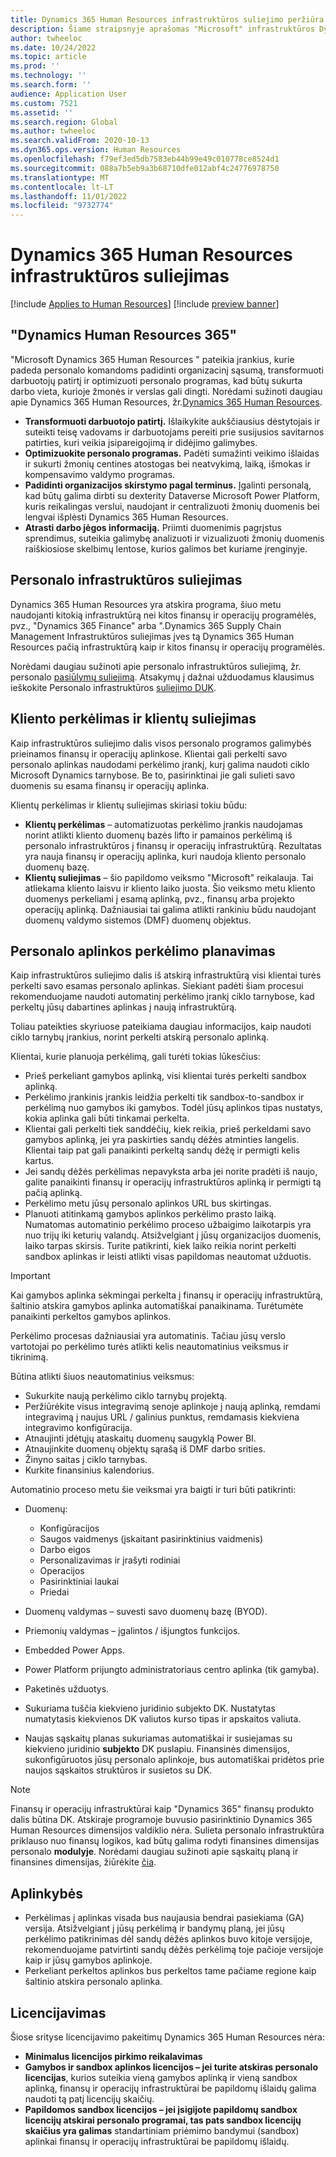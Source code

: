 ```yaml
---
title: Dynamics 365 Human Resources infrastruktūros suliejimo peržiūra
description: Šiame straipsnyje aprašomas "Microsoft" infrastruktūros Dynamics 365 Human Resources suliejimas.
author: twheeloc
ms.date: 10/24/2022
ms.topic: article
ms.prod: ''
ms.technology: ''
ms.search.form: ''
audience: Application User
ms.custom: 7521
ms.assetid: ''
ms.search.region: Global
ms.author: twheeloc
ms.search.validFrom: 2020-10-13
ms.dyn365.ops.version: Human Resources
ms.openlocfilehash: f79ef3ed5db7583eb44b99e49c010778ce8524d1
ms.sourcegitcommit: 088a7b5eb9a3b68710dfe012abf4c24776978750
ms.translationtype: MT
ms.contentlocale: lt-LT
ms.lasthandoff: 11/01/2022
ms.locfileid: "9732774"
---
```

# <a name="dynamics-365-human-resources-infrastructure-merge"></a>Dynamics 365 Human Resources infrastruktūros suliejimas 

[!include [Applies to Human Resources](../includes/applies-to-hr.md)]
[!include [preview banner](../includes/preview-banner.md)]

## <a name="dynamics-human-resources-365"></a>"Dynamics Human Resources 365"

"Microsoft Dynamics 365 Human Resources " pateikia įrankius, kurie padeda personalo komandoms padidinti organizacinį sąsumą, transformuoti darbuotojų patirtį ir optimizuoti personalo programas, kad būtų sukurta darbo vieta, kurioje žmonės ir verslas gali dingti. Norėdami sužinoti daugiau apie Dynamics 365 Human Resources, žr.[Dynamics 365 Human Resources](https://dynamics.microsoft.com/human-resources/overview/).

- **Transformuoti darbuotojo patirtį.** Išlaikykite aukščiausius dėstytojais ir suteikti teisę vadovams ir darbuotojams pereiti prie susijusios savitarnos patirties, kuri veikia įsipareigojimą ir didėjimo galimybes.
- **Optimizuokite personalo programas.** Padėti sumažinti veikimo išlaidas ir sukurti žmonių centines atostogas bei neatvykimą, laiką, išmokas ir kompensavimo valdymo programas.
- **Padidinti organizacijos skirstymo pagal terminus.** Įgalinti personalą, kad būtų galima dirbti su dexterity Dataverse Microsoft Power Platform, kuris reikalingas verslui, naudojant ir centralizuoti žmonių duomenis bei lengvai išplėsti Dynamics 365 Human Resources.
- **Atrasti darbo jėgos informaciją.** Priimti duomenimis pagrįstus sprendimus, suteikia galimybę analizuoti ir vizualizuoti žmonių duomenis raiškiosiose skelbimų lentose, kurios galimos bet kuriame įrenginyje.

## <a name="human-resources-infrastructure-merge"></a>Personalo infrastruktūros suliejimas

Dynamics 365 Human Resources yra atskira programa, šiuo metu naudojanti kitokią infrastruktūrą nei kitos finansų ir operacijų programėlės, pvz., "Dynamics 365 Finance" arba ".Dynamics 365 Supply Chain Management Infrastruktūros suliejimas įves tą Dynamics 365 Human Resources pačią infrastruktūrą kaip ir kitos finansų ir operacijų programėlės.

Norėdami daugiau sužinoti apie personalo infrastruktūros suliejimą, žr. personalo [pasiūlymų suliejimą](https://cloudblogs.microsoft.com/dynamics365/it/2021/09/15/merging-of-hr-offerings-brings-capabilities-together-for-customers/). Atsakymų į dažnai užduodamus klausimus ieškokite Personalo infrastruktūros [suliejimo DUK](./hr-infrastructure-merge-faq.md).

## <a name="customer-migration-vs-customer-merge"></a>Kliento perkėlimas ir klientų suliejimas

Kaip infrastruktūros suliejimo dalis visos personalo programos galimybės prieinamos finansų ir operacijų aplinkose. Klientai gali perkelti savo personalo aplinkas naudodami perkėlimo įrankį, kurį galima naudoti ciklo Microsoft Dynamics tarnybose. Be to, pasirinktinai jie gali sulieti savo duomenis su esama finansų ir operacijų aplinka. 

Klientų perkėlimas ir klientų suliejimas skiriasi tokiu būdu:

- **Klientų perkėlimas** – automatizuotas perkėlimo įrankis naudojamas norint atlikti kliento duomenų bazės lifto ir pamainos perkėlimą iš personalo infrastruktūros į finansų ir operacijų infrastruktūrą. Rezultatas yra nauja finansų ir operacijų aplinka, kuri naudoja kliento personalo duomenų bazę. 
- **Klientų suliejimas** – šio papildomo veiksmo "Microsoft" reikalauja. Tai atliekama kliento laisvu ir kliento laiko juosta. Šio veiksmo metu kliento duomenys perkeliami į esamą aplinką, pvz., finansų arba projekto operacijų aplinką. Dažniausiai tai galima atlikti rankiniu būdu naudojant duomenų valdymo sistemos (DMF) duomenų objektus. 

## <a name="planning-a-human-resources-environment-migration"></a>Personalo aplinkos perkėlimo planavimas

Kaip infrastruktūros suliejimo dalis iš atskirą infrastruktūrą visi klientai turės perkelti savo esamas personalo aplinkas. Siekiant padėti šiam procesui rekomenduojame naudoti automatinį perkėlimo įrankį ciklo tarnybose, kad perkeltų jūsų dabartines aplinkas į naują infrastruktūrą. 

Toliau pateikties skyriuose pateikiama daugiau informacijos, kaip naudoti ciklo tarnybų įrankius, norint perkelti atskirą personalo aplinką. 

Klientai, kurie planuoja perkėlimą, gali turėti tokias lūkesčius:

- Prieš perkeliant gamybos aplinką, visi klientai turės perkelti sandbox aplinką. 
- Perkėlimo įrankinis įrankis leidžia perkelti tik sandbox-to-sandbox ir perkėlimą nuo gamybos iki gamybos. Todėl jūsų aplinkos tipas nustatys, kokia aplinka gali būti tinkamai perkelta. 
- Klientai gali perkelti tiek sanddėčių, kiek reikia, prieš perkeldami savo gamybos aplinką, jei yra paskirties sandų dėžės atminties langelis. Klientai taip pat gali panaikinti perkeltą sandų dėžę ir permigti kelis kartus. 
- Jei sandų dėžės perkėlimas nepavyksta arba jei norite pradėti iš naujo, galite panaikinti finansų ir operacijų infrastruktūros aplinką ir permigti tą pačią aplinką.
- Perkėlimo metu jūsų personalo aplinkos URL bus skirtingas.
- Planuoti atitinkamą gamybos aplinkos perkėlimo prasto laiką. Numatomas automatinio perkėlimo proceso užbaigimo laikotarpis yra nuo trijų iki keturių valandų. Atsižvelgiant į jūsų organizacijos duomenis, laiko tarpas skirsis. Turite patikrinti, kiek laiko reikia norint perkelti sandbox aplinkas ir leisti atlikti visas papildomas neautomat užduotis.

> [!IMPORTANT] 
> Kai gamybos aplinka sėkmingai perkelta į finansų ir operacijų infrastruktūrą, šaltinio atskira gamybos aplinka automatiškai panaikinama. Turėtumėte panaikinti perkeltos gamybos aplinkos. 

Perkėlimo procesas dažniausiai yra automatinis. Tačiau jūsų verslo vartotojai po perkėlimo turės atlikti kelis neautomatinius veiksmus ir tikrinimą.

Būtina atlikti šiuos neautomatinius veiksmus:

- Sukurkite naują perkėlimo ciklo tarnybų projektą.
- Peržiūrėkite visus integravimą senoje aplinkoje į naują aplinką, remdami integravimą į naujus URL / galinius punktus, remdamasis kiekviena integravimo konfigūracija.
- Atnaujinti įdėtųjų ataskaitų duomenų saugyklą Power BI.
- Atnaujinkite duomenų objektų sąrašą iš DMF darbo srities.
- Žinyno saitas į ciklo tarnybas.
- Kurkite finansinius kalendorius.

Automatinio proceso metu šie veiksmai yra baigti ir turi būti patikrinti:

- Duomenų:

    - Konfigūracijos
    - Saugos vaidmenys (įskaitant pasirinktinius vaidmenis)
    - Darbo eigos
    - Personalizavimas ir įrašyti rodiniai
    - Operacijos
    - Pasirinktiniai laukai
    - Priedai

- Duomenų valdymas – suvesti savo duomenų bazę (BYOD).
- Priemonių valdymas – įgalintos / išjungtos funkcijos.
- Embedded Power Apps.
- Power Platform prijungto administratoriaus centro aplinka (tik gamyba).
- Paketinės užduotys.
- Sukuriama tuščia kiekvieno juridinio subjekto DK. Nustatytas numatytasis kiekvienos DK valiutos kurso tipas ir apskaitos valiuta.
- Naujas sąskaitų planas sukuriamas automatiškai ir susiejamas su kiekvieno juridinio **subjekto** DK puslapiu. Finansinės dimensijos, sukonfigūruotos jūsų personalo aplinkoje, bus automatiškai pridėtos prie naujos sąskaitos struktūros ir susietos su DK. 

> [!NOTE]
> Finansų ir operacijų infrastruktūrai kaip "Dynamics 365" finansų produkto dalis būtina DK. Atskiraje programoje buvusio pasirinktinio Dynamics 365 Human Resources dimensijos valdiklio nėra. Sulieta personalo infrastruktūra priklauso nuo finansų logikos, kad būtų galima rodyti finansines dimensijas personalo **modulyje**. Norėdami daugiau sužinoti apie sąskaitų planą ir finansines dimensijas, žiūrėkite [čia](../finance/general-ledger/plan-chart-of-accounts.md). 

## <a name="considerations"></a>Aplinkybės

- Perkėlimas į aplinkas visada bus naujausia bendrai pasiekiama (GA) versija. Atsižvelgiant į jūsų perkėlimą ir bandymų planą, jei jūsų perkėlimo patikrinimas dėl sandų dėžės aplinkos buvo kitoje versijoje, rekomenduojame patvirtinti sandų dėžės perkėlimą toje pačioje versijoje kaip ir jūsų gamybos aplinkoje. 
- Perkeliant perkeltos aplinkos bus perkeltos tame pačiame regione kaip šaltinio atskira personalo aplinka.

## <a name="licensing"></a>Licencijavimas

Šiose srityse licencijavimo pakeitimų Dynamics 365 Human Resources nėra: 

- **Minimalus licencijos pirkimo reikalavimas**
- **Gamybos ir sandbox aplinkos licencijos – jei turite atskiras personalo licencijas**, kurios suteikia vieną gamybos aplinką ir vieną sandbox aplinką, finansų ir operacijų infrastruktūrai be papildomų išlaidų galima naudoti tą patį licencijų skaičių.
- **Papildomos sandbox licencijos – jei įsigijote papildomų sandbox licencijų atskirai personalo programai, tas pats sandbox licencijų skaičius yra galimas** standartiniam priėmimo bandymui (sandbox) aplinkai finansų ir operacijų infrastruktūrai be papildomų išlaidų. 
